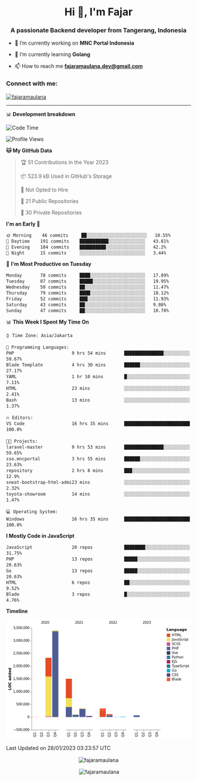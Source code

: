 <h1 align="center">Hi 👋, I'm Fajar</h1>
<h3 align="center">A passionate Backend developer from Tangerang, Indonesia</h3>

<!-- <p align="left"> <img src="https://komarev.com/ghpvc/?username=fajaramaulana&label=Profile%20views&color=0e75b6&style=flat" alt="fajaramaulana" /> </p> -->

- 🔭 I’m currently working on **MNC Portal Indonesia**

- 🌱 I’m currently learning **Golang**

- 📫 How to reach me **fajaramaulana.dev@gmail.com**

<h3 align="left">Connect with me:</h3>
<p align="left">
<a href="https://linkedin.com/in/fajar-agus-maulana-73533a180/" target="blank"><img align="center" src="https://raw.githubusercontent.com/rahuldkjain/github-profile-readme-generator/master/src/images/icons/Social/linked-in-alt.svg" alt="fajaramaulana" height="30" width="40" /></a>
</p>

-------

📊 **Development breakdown**
<!--START_SECTION:waka-->
![Code Time](http://img.shields.io/badge/Code%20Time-852%20hrs%2043%20mins-blue)

![Profile Views](http://img.shields.io/badge/Profile%20Views-155-blue)

**🐱 My GitHub Data** 

> 🏆 51 Contributions in the Year 2023
 > 
> 📦 523.9 kB Used in GitHub's Storage 
 > 
> 🚫 Not Opted to Hire
 > 
> 📜 21 Public Repositories 
 > 
> 🔑 30 Private Repositories  
 > 
**I'm an Early 🐤** 

```text
🌞 Morning    46 commits     ██░░░░░░░░░░░░░░░░░░░░░░░   10.55% 
🌆 Daytime    191 commits    ███████████░░░░░░░░░░░░░░   43.81% 
🌃 Evening    184 commits    ██████████░░░░░░░░░░░░░░░   42.2% 
🌙 Night      15 commits     ░░░░░░░░░░░░░░░░░░░░░░░░░   3.44%

```
📅 **I'm Most Productive on Tuesday** 

```text
Monday       78 commits     ████░░░░░░░░░░░░░░░░░░░░░   17.89% 
Tuesday      87 commits     █████░░░░░░░░░░░░░░░░░░░░   19.95% 
Wednesday    50 commits     ██░░░░░░░░░░░░░░░░░░░░░░░   11.47% 
Thursday     79 commits     ████░░░░░░░░░░░░░░░░░░░░░   18.12% 
Friday       52 commits     ███░░░░░░░░░░░░░░░░░░░░░░   11.93% 
Saturday     43 commits     ██░░░░░░░░░░░░░░░░░░░░░░░   9.86% 
Sunday       47 commits     ██░░░░░░░░░░░░░░░░░░░░░░░   10.78%

```


📊 **This Week I Spent My Time On** 

```text
⌚︎ Time Zone: Asia/Jakarta

💬 Programming Languages: 
PHP                      9 hrs 54 mins       ███████████████░░░░░░░░░░   59.67% 
Blade Template           4 hrs 30 mins       ██████░░░░░░░░░░░░░░░░░░░   27.17% 
YAML                     1 hr 10 mins        █░░░░░░░░░░░░░░░░░░░░░░░░   7.11% 
HTML                     23 mins             ░░░░░░░░░░░░░░░░░░░░░░░░░   2.41% 
Bash                     13 mins             ░░░░░░░░░░░░░░░░░░░░░░░░░   1.37%

🔥 Editors: 
VS Code                  16 hrs 35 mins      █████████████████████████   100.0%

🐱‍💻 Projects: 
laravel-master           9 hrs 53 mins       ███████████████░░░░░░░░░░   59.65% 
sso.mncportal            3 hrs 55 mins       ██████░░░░░░░░░░░░░░░░░░░   23.63% 
repository               2 hrs 8 mins        ███░░░░░░░░░░░░░░░░░░░░░░   12.9% 
sneat-bootstrap-html-admi23 mins             ░░░░░░░░░░░░░░░░░░░░░░░░░   2.32% 
toyota-showroom          14 mins             ░░░░░░░░░░░░░░░░░░░░░░░░░   1.47%

💻 Operating System: 
Windows                  16 hrs 35 mins      █████████████████████████   100.0%

```

**I Mostly Code in JavaScript** 

```text
JavaScript               20 repos            ████████░░░░░░░░░░░░░░░░░   31.75% 
PHP                      13 repos            █████░░░░░░░░░░░░░░░░░░░░   20.63% 
Go                       13 repos            █████░░░░░░░░░░░░░░░░░░░░   20.63% 
HTML                     6 repos             ██░░░░░░░░░░░░░░░░░░░░░░░   9.52% 
Blade                    3 repos             █░░░░░░░░░░░░░░░░░░░░░░░░   4.76%

```


**Timeline**

![Chart not found](https://raw.githubusercontent.com/fajaramaulana/fajaramaulana/main/charts/bar_graph.png) 


 Last Updated on 28/01/2023 03:23:57 UTC
<!--END_SECTION:waka-->
<p align="center"><img align="center" src="https://github-readme-stats.vercel.app/api/top-langs?username=fajaramaulana&show_icons=true&locale=en&layout=compact" alt="fajaramaulana" /></p>

<p align="center">&nbsp;<img align="center" src="https://github-readme-stats.vercel.app/api?username=fajaramaulana&show_icons=true&locale=en" alt="fajaramaulana" /></p>
